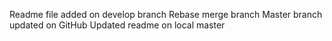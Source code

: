 Readme file added on develop branch
Rebase merge branch
Master branch updated on GitHub
Updated readme on local master
